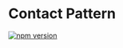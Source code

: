 # Contact Pattern

[![npm version](https://badge.fury.io/js/%40visual-framework%2Fvf-contact.svg)](https://badge.fury.io/js/%40visual-framework%2Fvf-contact)
